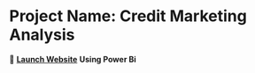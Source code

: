 # Project Name: Credit Marketing Analysis  
🔗 **[Launch Website](https://frontend-miv7.onrender.com)**
**Using Power Bi**
